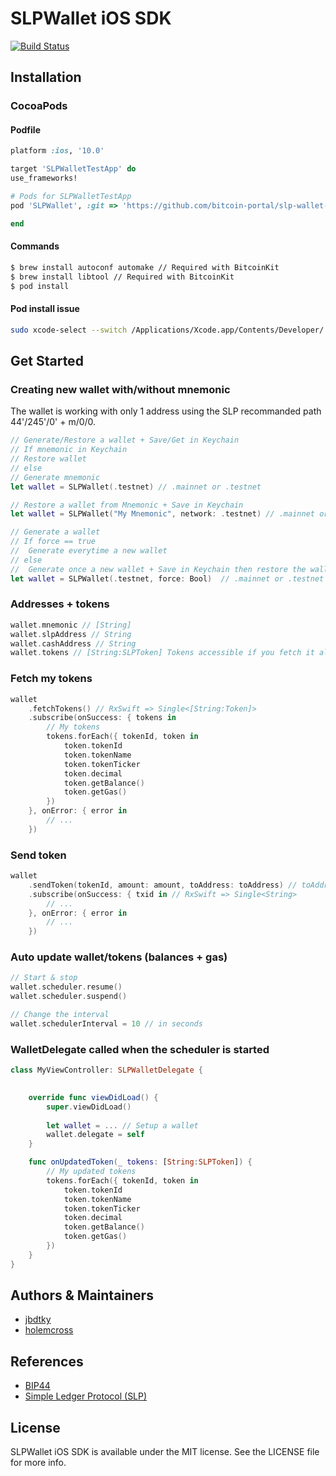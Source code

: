 # SLPWallet iOS SDK

[![Build Status](https://travis-ci.com/bitcoin-portal/slp-wallet-sdk-ios.svg?token=PAo6Ye6VXq8pszqjtpHk&branch=master)](https://travis-ci.com/bitcoin-portal/slp-wallet-sdk-ios)

## Installation

### CocoaPods

#### Podfile

```ruby
platform :ios, '10.0'

target 'SLPWalletTestApp' do
use_frameworks!

# Pods for SLPWalletTestApp
pod 'SLPWallet', :git => 'https://github.com/bitcoin-portal/slp-wallet-sdk-ios.git', :branch => 'master'

end
```
#### Commands

```bash
$ brew install autoconf automake // Required with BitcoinKit
$ brew install libtool // Required with BitcoinKit
$ pod install
```

#### Pod install issue

```bash 
sudo xcode-select --switch /Applications/Xcode.app/Contents/Developer/
```

## Get Started

### Creating new wallet with/without mnemonic

The wallet is working with only 1 address using the SLP recommanded path 44'/245'/0' + m/0/0.

```swift
// Generate/Restore a wallet + Save/Get in Keychain
// If mnemonic in Keychain
// Restore wallet
// else 
// Generate mnemonic
let wallet = SLPWallet(.testnet) // .mainnet or .testnet

// Restore a wallet from Mnemonic + Save in Keychain
let wallet = SLPWallet("My Mnemonic", network: .testnet) // .mainnet or .testnet

// Generate a wallet
// If force == true 
//  Generate everytime a new wallet
// else 
//  Generate once a new wallet + Save in Keychain then restore the wallet when generate again from Keychain
let wallet = SLPWallet(.testnet, force: Bool)  // .mainnet or .testnet
```

### Addresses + tokens

```swift
wallet.mnemonic // [String]
wallet.slpAddress // String
wallet.cashAddress // String
wallet.tokens // [String:SLPToken] Tokens accessible if you fetch it already once or you started the scheduler
```
### Fetch my tokens

```swift
wallet
    .fetchTokens() // RxSwift => Single<[String:Token]>
    .subscribe(onSuccess: { tokens in
        // My tokens
        tokens.forEach({ tokenId, token in
            token.tokenId
            token.tokenName
            token.tokenTicker
            token.decimal
            token.getBalance()
            token.getGas()
        })
    }, onError: { error in
        // ...
    })
```
### Send token

```swift
wallet
    .sendToken(tokenId, amount: amount, toAddress: toAddress) // toAddress can be a slp / cash address or legacy
    .subscribe(onSuccess: { txid in // RxSwift => Single<String>
        // ...
    }, onError: { error in
        // ...
    })
```
### Auto update wallet/tokens (balances + gas)

```swift
// Start & stop
wallet.scheduler.resume()
wallet.scheduler.suspend()

// Change the interval
wallet.schedulerInterval = 10 // in seconds
```
### WalletDelegate called when the scheduler is started

```swift
class MyViewController: SLPWalletDelegate {

    
    override func viewDidLoad() {
        super.viewDidLoad()
        
        let wallet = ... // Setup a wallet
        wallet.delegate = self
    }

    func onUpdatedToken(_ tokens: [String:SLPToken]) {
        // My updated tokens
        tokens.forEach({ tokenId, token in
            token.tokenId
            token.tokenName
            token.tokenTicker
            token.decimal
            token.getBalance()
            token.getGas()
        })
    }
}
```

## Authors & Maintainers
- [jbdtky](https://github.com/jbdtky)
- [holemcross](https://github.com/holemcross)

## References
- [BIP44](https://github.com/bitcoin/bips/blob/master/bip-0044.mediawiki)
- [Simple Ledger Protocol (SLP)](https://github.com/simpleledger/slp-specifications/blob/master/slp-token-type-1.md)

## License

SLPWallet iOS SDK is available under the MIT license. See the LICENSE file for more info.
